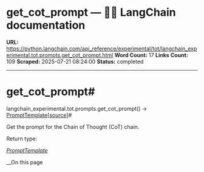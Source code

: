 # get_cot_prompt — 🦜🔗 LangChain  documentation

**URL:** https://python.langchain.com/api_reference/experimental/tot/langchain_experimental.tot.prompts.get_cot_prompt.html
**Word Count:** 17
**Links Count:** 109
**Scraped:** 2025-07-21 08:24:00
**Status:** completed

---

# get\_cot\_prompt\#

langchain\_experimental.tot.prompts.get\_cot\_prompt\(\) → [PromptTemplate](https://python.langchain.com/api_reference/core/prompts/langchain_core.prompts.prompt.PromptTemplate.html#langchain_core.prompts.prompt.PromptTemplate "langchain_core.prompts.prompt.PromptTemplate")[\[source\]](https://python.langchain.com/api_reference/_modules/langchain_experimental/tot/prompts.html#get_cot_prompt)\#     

Get the prompt for the Chain of Thought \(CoT\) chain.

Return type:     

[_PromptTemplate_](https://python.langchain.com/api_reference/core/prompts/langchain_core.prompts.prompt.PromptTemplate.html#langchain_core.prompts.prompt.PromptTemplate "langchain_core.prompts.prompt.PromptTemplate")

__On this page